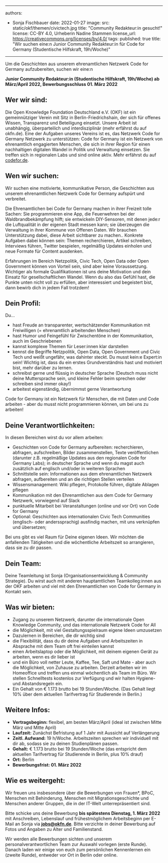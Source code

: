 

---
authors:
- Sonja Fischbauer
date: 2022-01-27
image:
  src: static/okf/themen/civictech.jpg
  title: "Community Redakteur:in gesucht!"
  license: CC-BY 4.0, Urheberin Nadine Stammen
  license_url: https://creativecommons.org/licenses/by/4.0/
tags:
published: true
title: "Wir suchen eine:n Junior Community Redakteur:in für Code for Germany (Studentische Hilfskraft, 19h/Woche)"
---

Um die Geschichten aus unserem ehrenamtlichen Netzwerk Code for Germany aufzubereiten, suchen wir eine:n 

**Junior Community Redakteur:in (Studentische Hilfskraft, 19h/Woche) ab März/April 2022, Bewerbungsschluss 01. März 2022** 


## Wer wir sind:

Die Open Knowledge Foundation Deutschland e.V. (OKF) ist ein gemeinnütziger Verein mit Sitz in Berlin-Friedrichshain, der sich für offenes Wissen, Transparenz und Beteiligung einsetzt. Unsere Arbeit ist unabhängig, überparteilich und interdisziplinär (mehr erfährst du auf okfn.de). Eine der Aufgaben unseres Vereins ist es, das Netzwerk Code for Germany Netzwerk zu unterstützen: Code for Germany ist ein Netzwerk von ehrenamtlich engagierten Menschen, die sich in ihrer Region für einen nachhaltigen digitalen Wandel in Politik und Verwaltung einsetzen. Sie treffen sich in regionalen Labs und sind online aktiv. Mehr erfährst du auf [codefor.de](https://codefor.de). 

## Wen wir suchen:

Wir suchen eine motivierte, kommunikative Person, die Geschichten aus unserem ehrenamtlichen Netzwerk Code for Germany aufspürt und verbreitet.
 
Die Ehrenamtlichen bei Code for Germany machen in ihrer Freizeit tolle Sachen: Sie programmieren eine App, die Feuerwehren bei der Waldbrandbekämpfung hilft; sie entwickeln DIY-Sensoren, mit denen jede:r die Luftqualität in der eigenen Stadt messen kann; sie überzeugen die Verwaltung in ihrer Kommune von Offenen Daten. Wir brauchen Unterstützung dabei, diese Arbeit sichtbarer zu machen..  Konkrete Aufgaben dabei können sein: Themen recherchieren, Artikel schreiben, Interviews führen, Twitter bespielen, regelmäßig Updates einholen und neue Formate für Content ausdenken. 

Erfahrungen im Bereich Netzpolitik, Civic Tech, Open Data oder Open Government können von Vorteil sein, sind aber keine Voraussetzung. Wichtiger als formale Qualifikationen ist uns deine Motivation und dein Einsatz für gesellschaftlichen Wandel. Wenn du also das Gefühl hast, die Punkte unten nicht voll  zu erfüllen, aber interessiert und begeistert bist, dann bewirb dich in jedem Fall trotzdem!


## Dein Profil:

Du…
* hast Freude an transparenter, wertschätzender Kommunikation mit Freiwilligen (= ehrenamtlich arbeitenden Menschen)
* hast Humor und Feingefühl für Zwischentöne in der Kommunikation, auch im Geschriebenen
* kannst komplexe Themen für Leser:innen klar darstellen
* kennst die Begriffe Netzpolitik, Open Data, Open Government und Civic Tech und weißt ungefähr, was dahinter steckt. Du musst kein:e Expert:in sein! Wichtig ist, dass du ein erstes Grundverständnis hast und motiviert bist, mehr darüber zu lernen.
* schreibst gerne und flüssig in deutscher Sprache (Deutsch muss nicht deine Muttersprache sein, und kleine Fehler beim sprechen oder schreiben sind immer okay!) 
* arbeitest eigenständig, übernimmst  gerne Verantwortung 

Code for Germany ist ein Netzwerk für Menschen, die mit Daten und Code arbeiten -  aber du musst nicht programmieren können, um bei uns zu arbeiten! 


## Deine Verantwortlichkeiten:

In diesen Bereichen wirst du vor allem arbeiten:
* Geschichten von Code for Germany aufbereiten: recherchieren, abfragen, aufschreiben, Bilder zusammenstellen, Texte veröffentlichen (darunter z.B. regelmäßige Updates aus den regionalen Code for Germany Labs); in deutscher Sprache und wenn du magst auch zusätzlich auf englisch und/oder in weiteren Sprachen
* Schnittstelle sein: Informationen aus dem ehrenamtlichen Netzwerk abfragen, aufbereiten und an die richtigen Stellen verteilen
* Wissensmanagement: Wiki pflegen, Protokolle führen, digitale Ablagen pflegen
* Kommunikation mit den Ehrenamtlichen aus dem Code for Germany Netzwerk, vorwiegend auf Slack
* punktuelle Mitarbeit bei Veranstaltungen (online und vor Ort) von Code for Germany 
* Optional: Geschichten aus internationalen Civic Tech Communities (englisch- oder anderssprachig)  ausfindig machen, mit uns verknüpfen und übersetzen; 

Bei uns gibt es viel Raum für Deine eigenen Ideen. Wir möchten die anfallenden Tätigkeiten und die wöchentliche Arbeitszeit so arrangieren, dass sie zu dir passen. 


## Dein Team:

Deine Teamleitung ist Sonja (Organisationsentwicklung & Community Strategie). 
Du wirst auch mit anderen hauptamtlichen Teamkolleg:innen aus der OKF arbeiten und viel mit den Ehrenamtlichen von Code for Germany in Kontakt sein. 

## Was wir bieten:

* Zugang zu unserem Netzwerk, darunter die internationale Open Knowledge Community, und das internationale Netzwerk Code for All
* die Möglichkeit, mit viel Gestaltungsspielraum eigene Ideen umzusetzen
* Dazulernen in Bereichen, die dir wichtig sind
* die Flexibilität, dass du dir deine Aufgaben und Arbeitszeiten in Absprache mit dem Team oft frei einteilen kannst
* einen Arbeitslaptop oder die Möglichkeit, mit deinem eigenen Gerät zu arbeiten, wenn es dir lieber ist
* und ein Büro voll netter Leute, Kaffee, Tee, Saft und Mate - aber auch die Möglichkeit, von Zuhause zu arbeiten. Derzeit arbeiten wir im Homeoffice und treffen uns einmal wöchentlich als Team im Büro. Wir stellen Schnelltests kostenlos zur Verfügung und wir halten Hygiene- und Abstandsregeln ein.
* Ein Gehalt von € 1.173 brutto bei 19 Stunden/Woche. (Das Gehalt liegt 10% über dem aktuellen Tarifvertrag für Studierende in Berlin.) 

## Weitere Infos:
* **Vertragsbeginn:** flexibel, am besten März/April (ideal ist zwischen Mitte März und Mitte April)
* **Laufzeit:** Zunächst Befristung auf 1 Jahr mit Aussicht auf Verlängerung
* **Zeitl. Aufwand:** 19 h/Woche. Arbeitszeiten sprechen wir individuell mit dir ab, sodass sie zu deinen Studienplänen passen.
* **Gehalt:** € 1.173 brutto bei 19 Stunden/Woche (das entspricht dem aktuellen Tarifvertrag für Studierende in Berlin, plus 10% drauf)
* **Ort:** Berlin
* **Bewerbungsfrist: 01. März 2022**

## Wie es weitergeht:

Wir freuen uns insbesondere über die Bewerbungen von Frauen*, BPoC, Menschen mit Behinderung, Menschen mit Migrationsgeschichte und Menschen anderer Gruppen, die in der IT-Welt unterrepräsentiert sind. 

Bitte schicke uns deine Bewerbung **bis spätestens Dienstag, 1. März 2022** mit Anschreiben, Lebenslauf und frühestmöglichem Arbeitsbeginn per E-Mail an Sonja via **jobs@okfn.de**. 
Bitte verzichte in deiner Bewerbung auf Fotos und Angaben zu Alter und Familienstand. 

Wir werden alle Bewerbungen sichten und unserem personalverantwortlichen Team zur Auswahl vorlegen (erste Runde). Danach laden wir einige von euch zum persönlichen Kennenlernen ein (zweite Runde), entweder vor Ort in Berlin oder online. 


